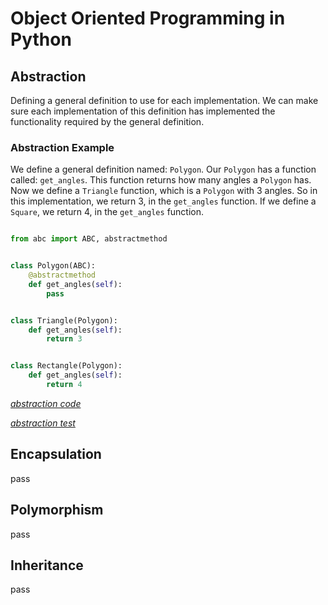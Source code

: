 # Object Oriented Programming in Python

## Abstraction

Defining a general definition to use for each implementation.
We can make sure each implementation of this definition has implemented
the functionality required by the general definition.

### Abstraction Example

We define a general definition named: `Polygon`.
Our `Polygon` has a function called: `get_angles`.
This function returns how many angles a `Polygon` has.
Now we define a `Triangle` function, which is a `Polygon` with
3 angles. So in this implementation, we return 3, in the `get_angles` function.
If we define a `Square`, we return 4, in the `get_angles` function.

```python

from abc import ABC, abstractmethod


class Polygon(ABC):
    @abstractmethod
    def get_angles(self):
        pass


class Triangle(Polygon):
    def get_angles(self):
        return 3


class Rectangle(Polygon):
    def get_angles(self):
        return 4

```

*[abstraction code](codes/src/abstraction.py)*

*[abstraction test](codes/tests/test_abstraction.py)*

## Encapsulation

pass

## Polymorphism

pass

## Inheritance

pass

